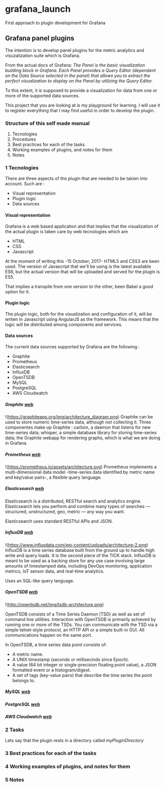 # grafana_launch
First approach to plugin development for Grafana

## Grafana panel plugins

The intention is to develop panel plugins for the metric analytics and 
visuzalization suite which is Grafana.

From the actual docs of Grafana:
*The Panel is the basic visualization building block in Grafana. Each Panel
provides a Query Editor (dependent on the Data Source selected in the panel)
that allows you to extract the perfect visualization to display on the Panel by
utilizing the Query Editor.*

To this extent, it is supposed to provide a visualization for data from one or 
more of the supported data sources.

This project that you are looking at is my playground for learning. I will use
it to register everything that I may find useful in order to develop the
plugin.

### Structure of this self made manual
1. Tecnologies
2. Procedures
3. Best practices for each of the tasks
4. Working examples of plugins, and notes for  them
5. Notes

### 1 Tecnologies

There are three aspects of the plugin that are needed to be takien into
account. Such are :

* Visual representation
* Plugin logic
* Data sources

#### Visual representation

Grafana is a web based application and that implies that the visualization of
the actual plugin is taken care by web tecnologies which are 
   * HTML
   * CSS
   * Javascript 

At the moment of writing this -15 October, 2017- HTML5 and CSS3 are been used.
The version of Javascript that we'll be using is the latest available ES6, but 
the actual version that will be uploaded and served for the plugin is ES5.

That implies a transpile from one version to the other, been Babel a good
option for it.

#### Plugin  logic

The plugin logic, both for the visualization and configuration of it, will be
writen in Javascript using AngularJS as the framework.
This means that the logic will be distributed among components and services.

#### Data sources

The current data sources supported by Grafana are the following :

* Graphite
* Prometheus
* Elasticsearch
* InfluxDB
* OpenTSDB
* MySQL
* PostgreSQL
* AWS Cloudwatch

##### Graphite [web](https://graphiteapp.org/)
!(https://graphiteapp.org/img/architecture_diagram.png)
Graphite can be used to store numeric time-series data, although not collecting
it.
Three componentes make up Graphite : carbon, a daemon that listens for new
time-series data; whisper, a simple database library for storing time-series
data; the Graphite webapp for rendering graphs, which is what we are doing in
Grafana.

##### Prometheus [web](https://prometheus.io/)
!(https://prometheus.io/assets/architecture.svg)
Prometheus implements a multi-dimensional data model -time-series data
identified by metric name and key/value pairs-, a flexible query language.

##### Elasticsearch [web](https://www.elastic.co/products/elasticsearch)
Elasticsearch is a distributed, RESTful search and analytics engine.
Elasticsearch lets you perform and combine many types of searches — structured, unstructured, geo, metric — any way you want. 

Elasticsearch uses standard RESTful APIs and JSON. 

##### InfluxDB [web](https://docs.influxdata.com/influxdb/v1.3/)
!(https://www.influxdata.com/wp-content/uploads/architecture-2.png)
InfluxDB is a time series database built from the ground up to handle high write and query loads. It is the second piece of the TICK stack. InfluxDB is meant to be used as a backing store for any use case involving large amounts of timestamped data, including DevOps monitoring, application metrics, IoT sensor data, and real-time analytics.

Uses an SQL-like query language.

##### OpenTSDB [web](http://opentsdb.net/)
!(http://opentsdb.net/img/tsdb-architecture.png)

OpenTSDB consists of a Time Series Daemon (TSD) as well as set of command line utilities. Interaction with OpenTSDB is primarily achieved by running one or more of the TSDs.
You can communicate with the TSD via a simple telnet-style protocol, an HTTP
API or a simple built-in GUI. All communications happen on the same port.

 In OpenTSDB, a time series data point consists of:

   * A metric name.
   * A UNIX timestamp (seconds or millisecinds since Epoch).
   * A value (64 bit integer or single-precision floating point value), a JSON formatted event or a histogram/digest.
   * A set of tags (key-value pairs) that describe the time series the point belongs to.


##### MySQL [web](https://www.mysql.com/)
##### PostgreSQL [web](https://www.postgresql.org/)
##### AWS Cloudwatch [web](https://aws.amazon.com/es/cloudwatch/)

### 2 Tasks

Lets say that the plugin rests in a directory called *myPluginDirectory*


### 3 Best practices for each of the tasks

### 4 Working examples of plugins, and notes for  them

### 5 Notes

